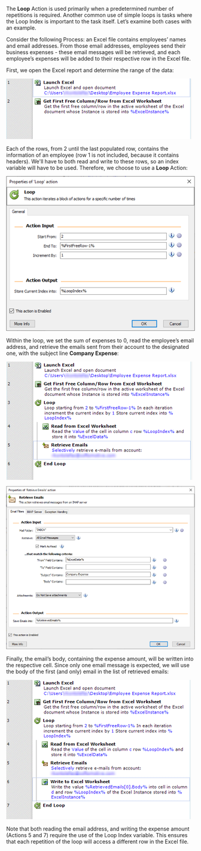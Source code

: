 The **Loop** Action is used primarily when a predetermined number of repetitions is required. Another common use of simple loops is tasks where the Loop Index is important to the task itself. Let’s examine both cases with an example.

Consider the following Process: an Excel file contains employees’ names and email addresses. From those email addresses, employees send their business expenses - these email messages will be retrieved, and each employee’s expenses will be added to their respective row in the Excel file.

First, we open the Excel report and determine the range of the data:
 


![workspace example](..\media\workspace-example.png)

Each of the rows, from 2 until the last populated row, contains the information of an employee (row 1 is not included, because it contains headers). We'll have to both read and write to these rows, so an index variable will have to be used. Therefore, we choose to use a **Loop** Action:
 


![loop action properties continued](..\media\loop-action-properties-continued.png)

Within the loop, we set the sum of expenses to 0, read the employee’s email address, and retrieve the emails sent from their account to the designated one, with the subject line **Company Expense**:
 


![workspace loop example](..\media\workspace-loop-example.png)

 


![retrieve emails action properties](..\media\retrieve-emails-action-properties.png)

Finally, the email’s body, containing the expense amount, will be written into the respective cell. Since only one email message is expected, we will use the body of the first (and only) email in the list of retrieved emails:
 

![workspace loop example continued](..\media\workspace-loop-example-continued.png)

Note that both reading the email address, and writing the expense amount (Actions 5 and 7) require the use of the Loop Index variable. This ensures that each repetition of the loop will access a different row in the Excel file. 
